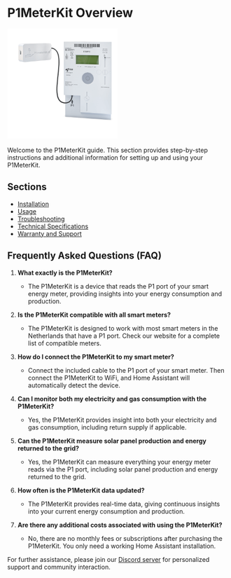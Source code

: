 # P1MeterKit Overview

<img src="../.vuepress/public/images/p1meterkit/p1meterkit-shop.png" alt="P1MeterKit Image" style="width: 50%;">

Welcome to the P1MeterKit guide. This section provides step-by-step instructions and additional information for setting up and using your P1MeterKit.

## Sections

- [Installation](installation.md)
- [Usage](usage.md)
- [Troubleshooting](troubleshooting.md)
- [Technical Specifications](technical-specifications.md)
- [Warranty and Support](warranty-and-support.md)

## Frequently Asked Questions (FAQ)

1. **What exactly is the P1MeterKit?**
   - The P1MeterKit is a device that reads the P1 port of your smart energy meter, providing insights into your energy consumption and production.

2. **Is the P1MeterKit compatible with all smart meters?**
   - The P1MeterKit is designed to work with most smart meters in the Netherlands that have a P1 port. Check our website for a complete list of compatible meters.

3. **How do I connect the P1MeterKit to my smart meter?**
   - Connect the included cable to the P1 port of your smart meter. Then connect the P1MeterKit to WiFi, and Home Assistant will automatically detect the device.

4. **Can I monitor both my electricity and gas consumption with the P1MeterKit?**
   - Yes, the P1MeterKit provides insight into both your electricity and gas consumption, including return supply if applicable.

5. **Can the P1MeterKit measure solar panel production and energy returned to the grid?**
   - Yes, the P1MeterKit can measure everything your energy meter reads via the P1 port, including solar panel production and energy returned to the grid.

6. **How often is the P1MeterKit data updated?**
   - The P1MeterKit provides real-time data, giving continuous insights into your current energy consumption and production.

7. **Are there any additional costs associated with using the P1MeterKit?**
   - No, there are no monthly fees or subscriptions after purchasing the P1MeterKit. You only need a working Home Assistant installation.

For further assistance, please join our [Discord server](https://smarthomeshop.io/discord) for personalized support and community interaction.
